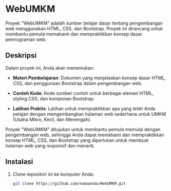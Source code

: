 # WebUMKM

Proyek "WebUMKM" adalah sumber belajar dasar tentang pengembangan web menggunakan HTML, CSS, dan Bootstrap. Proyek ini dirancang untuk membantu pemula memahami dan mempraktikkan konsep dasar pemrograman web.

## Deskripsi

Dalam proyek ini, Anda akan menemukan:

- **Materi Pembelajaran**: Dokumen yang menjelaskan konsep dasar HTML, CSS, dan penggunaan Bootstrap dalam pengembangan web.

- **Contoh Kode**: Kode sumber contoh untuk berbagai elemen HTML, styling CSS, dan komponen Bootstrap.

- **Latihan Praktis**: Latihan untuk mempraktikkan apa yang telah Anda pelajari dengan mengembangkan halaman web sederhana untuk UMKM (Usaha Mikro, Kecil, dan Menengah).

Proyek "WebUMKM" ditujukan untuk membantu pemula memulai dengan pengembangan web, sehingga Anda dapat memahami dan mempraktikkan konsep HTML, CSS, dan Bootstrap yang diperlukan untuk membuat halaman web yang responsif dan menarik.

## Instalasi

1. Clone repositori ini ke komputer Anda:

   ```bash
   git clone https://github.com/namaanda/WebUMKM.git
